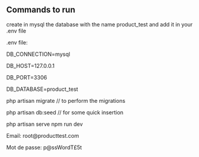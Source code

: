 ## Commands to run

<p>create in mysql the database with the name product_test and add it in your .env file</p>

<p>.env file:</p>
<p>DB_CONNECTION=mysql</p>
<p>DB_HOST=127.0.0.1</p>
<p>DB_PORT=3306</p>
<p>DB_DATABASE=product_test</p>

php artisan migrate // to perform the migrations

php artisan db:seed // for some quick insertion

php artisan serve
npm run dev

<p>Email: root@producttest.com</p>
<p>Mot de passe: p@ssWordT£5t</p>